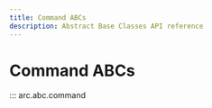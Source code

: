 ```yaml
---
title: Command ABCs
description: Abstract Base Classes API reference
---
```


# Command ABCs

::: arc.abc.command
